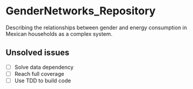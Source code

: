 # GenderNetworks_Repository

Describing the relationships between gender and energy consumption in Mexican households as a complex system. 


## Unsolved issues
- [ ] Solve data dependency
- [ ] Reach full coverage
- [ ] Use TDD to build code
